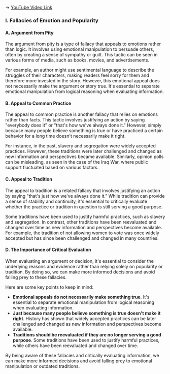 -> [YouTube Video Link](https://www.youtube.com/watch?v=W65exF9PxOY&list=PLE2A771BBA7773B62&index=17&pp=iAQB)

### I. Fallacies of Emotion and Popularity
#### A. Argument from Pity

The argument from pity is a type of fallacy that appeals to emotions rather than logic. It involves using emotional manipulation to persuade others, often by creating a sense of sympathy or guilt. This tactic can be seen in various forms of media, such as books, movies, and advertisements.

For example, an author might use sentimental language to describe the struggles of their characters, making readers feel sorry for them and therefore more invested in the story. However, this emotional appeal does not necessarily make the argument or story true. It's essential to separate emotional manipulation from logical reasoning when evaluating information.

#### B. Appeal to Common Practice

The appeal to common practice is another fallacy that relies on emotions rather than facts. This tactic involves justifying an action by saying "everybody does it" or "that's how we've always done it." However, simply because many people believe something is true or have practiced a certain behavior for a long time doesn't necessarily make it right.

For instance, in the past, slavery and segregation were widely accepted practices. However, these traditions were later challenged and changed as new information and perspectives became available. Similarly, opinion polls can be misleading, as seen in the case of the Iraq War, where public support fluctuated based on various factors.

#### C. Appeal to Tradition

The appeal to tradition is a related fallacy that involves justifying an action by saying "that's just how we've always done it." While tradition can provide a sense of stability and continuity, it's essential to critically evaluate whether the practice or tradition in question is still serving a good purpose.

Some traditions have been used to justify harmful practices, such as slavery and segregation. In contrast, other traditions have been reevaluated and changed over time as new information and perspectives become available. For example, the tradition of not allowing women to vote was once widely accepted but has since been challenged and changed in many countries.

#### D. The Importance of Critical Evaluation

When evaluating an argument or decision, it's essential to consider the underlying reasons and evidence rather than relying solely on popularity or tradition. By doing so, we can make more informed decisions and avoid falling prey to these fallacies.

Here are some key points to keep in mind:

*   **Emotional appeals do not necessarily make something true**. It's essential to separate emotional manipulation from logical reasoning when evaluating information.
*   **Just because many people believe something is true doesn't make it right**. History has shown that widely accepted practices can be later challenged and changed as new information and perspectives become available.
*   **Traditions should be reevaluated if they are no longer serving a good purpose**. Some traditions have been used to justify harmful practices, while others have been reevaluated and changed over time.

By being aware of these fallacies and critically evaluating information, we can make more informed decisions and avoid falling prey to emotional manipulation or outdated traditions.